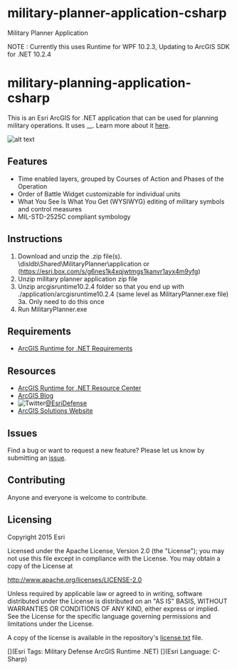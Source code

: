 military-planner-application-csharp
===================================

Military Planner Application

NOTE : Currently this uses Runtime for WPF 10.2.3, Updating to ArcGIS SDK for .NET 10.2.4

# military-planning-application-csharp

This is an Esri ArcGIS for .NET application that can be used for planning military operations.  It uses __. Learn more about it [here](http://solutions.arcgis.com/military/templates/military-planner/).

![alt text](/data/screenshots/Capture.PNG?raw=true) 

## Features
* Time enabled layers, grouped by Courses of Action and Phases of the Operation
* Order of Battle Widget customizable for individual units
* What You See Is What You Get (WYSIWYG) editing of military symbols and control measures
* MIL-STD-2525C compliant symbology

## Instructions

1. Download and unzip the .zip file(s).  \\disldb\Shared\MilitaryPlanner\application or (https://esri.box.com/s/g6nes1k4xqjwtmgs1kanvr1ayx4m9yfg)
2. Unzip military planner application zip file
3. Unzip arcgisruntime10.2.4 folder so that you end up with ./application/arcgisruntime10.2.4  (same level as MilitaryPlanner.exe file)
  3a. Only need to do this once
4. Run MilitaryPlanner.exe

## Requirements

* [ArcGIS Runtime for .NET Requirements](https://developers.arcgis.com/net/desktop/guide/system-requirements.htm)

## Resources

* [ArcGIS Runtime for .NET Resource Center](https://developers.arcgis.com/net/)
* [ArcGIS Blog](http://blogs.esri.com/esri/arcgis/)
* ![Twitter](https://g.twimg.com/twitter-bird-16x16.png)[@EsriDefense](http://twitter.com/EsriDefense)
* [ArcGIS Solutions Website](http://solutions.arcgis.com/military/)

## Issues

Find a bug or want to request a new feature?  Please let us know by submitting an [issue](https://github.com/ArcGIS/military-planner-application-csharp/issues).

## Contributing

Anyone and everyone is welcome to contribute. 

## Licensing
Copyright 2015 Esri

Licensed under the Apache License, Version 2.0 (the "License");
you may not use this file except in compliance with the License.
You may obtain a copy of the License at

   http://www.apache.org/licenses/LICENSE-2.0

Unless required by applicable law or agreed to in writing, software
distributed under the License is distributed on an "AS IS" BASIS,
WITHOUT WARRANTIES OR CONDITIONS OF ANY KIND, either express or implied.
See the License for the specific language governing permissions and
limitations under the License.

A copy of the license is available in the repository's [license.txt](https://github.com/ArcGIS/military-planner-application-csharp/blob/master/license.txt) file.

[](Esri Tags: Military Defense ArcGIS Runtime .NET)
[](Esri Language: C-Sharp) 
